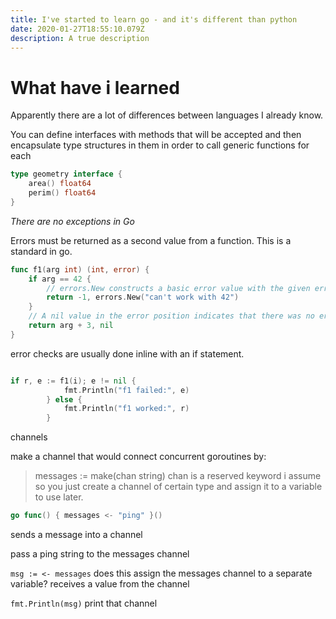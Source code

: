 ```yaml
---
title: I've started to learn go - and it's different than python
date: 2020-01-27T18:55:10.079Z
description: A true description
---
```


# What have i learned

Apparently there are a lot of differences between languages I already know.

You can define interfaces with methods that will be accepted and then encapsulate type structures in them in order to call generic functions for each

```go
type geometry interface {
    area() float64
    perim() float64
}
```

_There are no exceptions in Go_

Errors must be returned as a second value from a function. This is a standard in go.

```go
func f1(arg int) (int, error) {
    if arg == 42 {
        // errors.New constructs a basic error value with the given error message.
        return -1, errors.New("can't work with 42")
    }
    // A nil value in the error position indicates that there was no error.
    return arg + 3, nil
}
```

error checks are usually done inline with an if statement.

```go

if r, e := f1(i); e != nil {
            fmt.Println("f1 failed:", e)
        } else {
            fmt.Println("f1 worked:", r)
        }
```

channels

make a channel that would connect concurrent goroutines by:

> messages := make(chan string)
> chan is a reserved keyword i assume
> so you just create a channel of certain type and assign it to a variable to use later.

```go
go func() { messages <- "ping" }()
```

sends a message into a channel

pass a ping string to the messages channel

`msg := <- messages`
does this assign the messages channel to a separate variable?
receives a value from the channel

`fmt.Println(msg)`
print that channel
